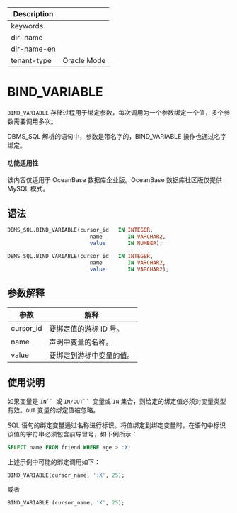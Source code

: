 | Description   |                 |
|---------------|-----------------|
| keywords      |                 |
| dir-name      |                 |
| dir-name-en   |                 |
| tenant-type   | Oracle Mode     |

# BIND_VARIABLE 

`BIND_VARIABLE` 存储过程用于绑定参数，每次调用为一个参数绑定一个值，多个参数需要调用多次。

DBMS_SQL 解析的语句中，参数是带名字的，BIND_VARIABLE 操作也通过名字绑定。

  <main id="notice" >
    <h4>功能适用性</h4>
    <p>该内容仅适用于 OceanBase 数据库企业版。OceanBase 数据库社区版仅提供 MySQL 模式。</p>
  </main>

## 语法 

```sql
DBMS_SQL.BIND_VARIABLE(cursor_id   IN INTEGER,
                          name        IN VARCHAR2,
                          value       IN NUMBER);
                          
DBMS_SQL.BIND_VARIABLE(cursor_id   IN INTEGER,
                          name        IN VARCHAR2,
                          value       IN VARCHAR2);
```



## 参数解释 



|  **参数**   |    **解释**     |
|-----------|---------------|
| cursor_id | 要绑定值的游标 ID 号。 |
| name      | 声明中变量的名称。     |
| value     | 要绑定到游标中变量的值。  |



## 使用说明 

如果变量是 `IN`` `或 `IN/OUT`` `变量或 `IN` 集合，则给定的绑定值必须对变量类型有效。`OUT` 变量的绑定值被忽略。

SQL 语句的绑定变量通过名称进行标识。将值绑定到绑定变量时，在语句中标识该值的字符串必须包含前导冒号，如下例所示：

```sql
SELECT name FROM friend WHERE age > :X;
```



上述示例中可能的绑定调用如下：

```sql
BIND_VARIABLE(cursor_name, ':X', 25);
```



或者

```sql
BIND_VARIABLE (cursor_name, 'X', 25);
```


